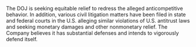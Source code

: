 The  DOJ  is  seeking  equitable  relief  to  redress  the  alleged  anticompetitive  behavior.  In  addition, various  civil  litigation  matters
have  been  filed  in  state  and  federal  courts  in  the  U.S.  alleging  similar  violations  of  U.S.  antitrust  laws  and  seeking  monetary
damages  and  other  nonmonetary  relief.  The  Company  believes  it  has  substantial  defenses  and  intends  to  vigorously  defend
itself.